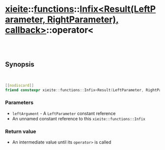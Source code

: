 # [xieite](../../../README.md)::[functions](../../functions.md)::[Infix<Result(LeftParameter, RightParameter), callback>](../Infix.md)::operator<

<br/><br/>

## Synopsis

<br/>

```cpp
[[nodiscard]]
friend constexpr xieite::functions::Infix<Result(LeftParameter, RightParameter), callback>::Intermediate operator<(const LeftParameter& leftArgument, const xieite::functions::Infix<Result(LeftParameter, RightParameter), callback>&) noexcept;
```
### Parameters
- `leftArgument` - A `LeftParameter` constant reference
- An unnamed constant reference to this `xieite::functions::Infix`
### Return value
- An intermediate value until its `operator>` is called

